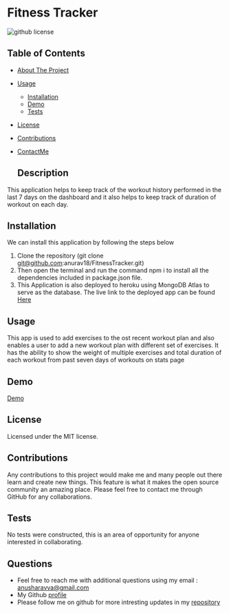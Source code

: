 # Fitness Tracker

  ![github license](https://img.shields.io/badge/license-MIT-blue.svg)

  ## Table of Contents
  
- [About The Project](#description)
- [Usage](#usage)
  - [Installation](#installation)
  - [Demo](#demo)
  - [Tests](#tests)
- [License](#license)
- [Contributions](#contributions)
- [ContactMe](#questions)

  ## Description
 This application helps to keep track of the workout history performed in the last 7 days on the dashboard and it also helps to keep track of duration of workout on each day.

  ## Installation
  We can install this application by following the steps below

  1. Clone the repository (git clone git@github.com:anurav18/FitnessTracker.git)
  2. Then open the terminal and run the command npm i to install all the dependencies included in package.json file.
  3. This Application is also deployed to heroku using MongoDB Atlas to serve as the database. The live link to the deployed app can be found [Here](https://young-savannah-28497.herokuapp.com/)

  ## Usage
  This app is used to add exercises to the ost recent workout plan and also enables a user to add a new workout plan with different set of exercises. It has the ability to show the weight of multiple exercises and total duration of each workout from past seven days of workouts on stats page

  ## Demo

  [Demo](/public/Demo/FitnessTracker.gif)

  ## License
  Licensed under the MIT license.

  ## Contributions
  Any contributions to this project would make me and many people out there learn and create new things. This feature is what it makes the open source community an amazing place. Please feel free to contact me through GitHub for any collaborations.

  ## Tests
  No tests were constructed, this is an area of opportunity for anyone interested in collaborating.

  ## Questions
  * Feel free to reach me with additional questions using my email : anusharavva@gmail.com
  * My Github [profile](https://anurav18.github.io/Portfolio/)
  * Please follow me on github for more intresting updates in my [repository](https://github.com/anurav18?tab=repositories)
  